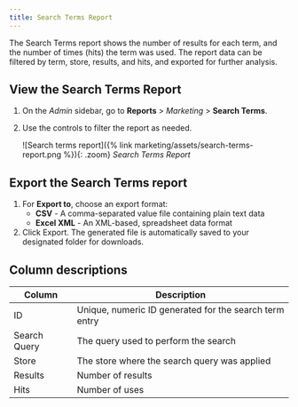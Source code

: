 ```yaml
---
title: Search Terms Report
---
```


The Search Terms report shows the number of results for each term, and the number of times (hits) the term was used. The report data can be filtered by term, store, results, and hits, and exported for further analysis.

## View the Search Terms Report

1. On the _Admin_ sidebar, go to **Reports** > _Marketing_ > **Search Terms**.

1. Use the controls to filter the report as needed.

    ![Search terms report]({% link marketing/assets/search-terms-report.png %}){: .zoom}
    _Search Terms Report_

## Export the Search Terms report

1. For **Export to**, choose an export format:
    - **CSV** - A comma-separated value file containing plain text data
    - **Excel XML** - An XML-based, spreadsheet data format
1. Click <span class="btn">Export</span>.
   The generated file is automatically saved to your designated folder for downloads.

## Column descriptions

|Column|Description|
|--- |--- |
|ID|Unique, numeric ID generated for the search term entry|
|Search Query|The query used to perform the search|
|Store|The store where the search query was applied|
|Results|Number of results|
|Hits|Number of uses|
